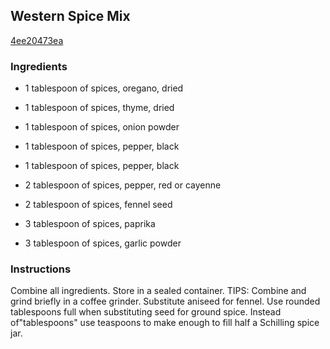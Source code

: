 ## Western Spice Mix

[4ee20473ea](http://www.food.com/recipe/western-spice-mix-38751)

### Ingredients

 - 1 tablespoon of spices, oregano, dried

 - 1 tablespoon of spices, thyme, dried

 - 1 tablespoon of spices, onion powder

 - 1 tablespoon of spices, pepper, black

 - 1 tablespoon of spices, pepper, black

 - 2 tablespoon of spices, pepper, red or cayenne

 - 2 tablespoon of spices, fennel seed

 - 3 tablespoon of spices, paprika

 - 3 tablespoon of spices, garlic powder

### Instructions

Combine all ingredients. Store in a sealed container. TIPS: Combine and grind briefly in a coffee grinder. Substitute aniseed for fennel. Use rounded tablespoons full when substituting seed for ground spice. Instead of"tablespoons" use teaspoons to make enough to fill half a Schilling spice jar.